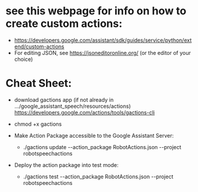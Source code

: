 # see this webpage for info on how to create custom actions:

- https://developers.google.com/assistant/sdk/guides/service/python/extend/custom-actions
- For editing JSON, see https://jsoneditoronline.org/  (or the editor of your choice)

# Cheat Sheet:
- download gactions app (if not already in .../google_assistant_speech/resources/actions)
     https://developers.google.com/actions/tools/gactions-cli
- chmod +x gactions

-  Make Action Package accessible to the Google Assistant Server:
   - ./gactions update --action_package RobotActions.json --project robotspeechactions

-  Deploy the action package into test mode:
   - ./gactions test --action_package RobotActions.json --project robotspeechactions

